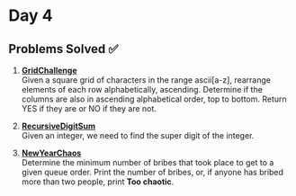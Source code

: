 # Day 4

## Problems Solved ✅

1. **[GridChallenge](GridChallenge.md)**  
   Given a square grid of characters in the range ascii[a-z], rearrange elements of each row alphabetically, ascending. Determine if the columns are also in ascending alphabetical order, top to bottom. Return YES if they are or NO if they are not.

2. **[RecursiveDigitSum](RecursiveDigitSum.md)**  
   Given an integer, we need to find the super digit of the integer.

3. **[NewYearChaos](NewYearChaos.md)**  
   Determine the minimum number of bribes that took place to get to a given queue order. Print the number of bribes, or, if anyone has bribed more than two people, print **Too chaotic**.